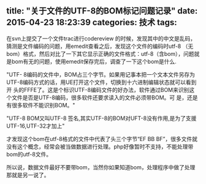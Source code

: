 title: "关于文件的UTF-8的BOM标记问题记录"
date: 2015-04-23 18:23:39
categories: 技术
tags: 
---

在svn上提交了一个文件trac进行codereview 的时候，发现其中的中文是乱码，猜测是文件编码的问题，用emedit查看之后，发现这个文件的编码时utf-8 （无bom）格式，然后对比了一下其它显示正确的文件格式：utf-8（含bom），问题就是bom有无的问题，使用emedit保存完后，调查了一下这个bom是什么.

"UTF- 8编码的文件中，BOM占三个字节。如果用记事本把一个文本文件另存为UTF-8编码方式的话，用UE打开这个文件，切换到十六进制编辑状态就可以看到开 头的FFFE了。这是个标识UTF-8编码文件的好办法，软件通过BOM来识别这个文件是否是UTF-8编码，很多软件还要求读入的文件必须带BOM。可 是，还是有很多软件不能识别BOM。"

"UTF-8 BOM又叫UTF-8 签名,其实UTF-8的BOM对UFT-8没有作用,是为了支援UTF-16,UTF-32才加上"

才发现这个bom在utf-8格式的文件中代表了头三个字节“EF BB BF”，很多文件就没有这个概念，经常会被当做数据进行处理。php好像暂时不支持，不能处理带bom的utf-8文件。

所以说，数据文件最好不要带bom，当然你如果知道bom，处理程序中做了处理那就是另一说了。
